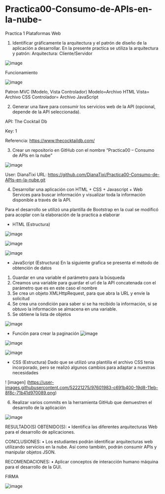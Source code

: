 # Practica00-Consumo-de-APIs-en-la-nube-
Practica 1 Plataformas Web 
1.	Identificar gráficamente la arquitectura y el patrón de diseño de la aplicación a desarrollar.
En la presente practica se utiliza la arquitectura y patrón:
Arquitectura: Cliente/Servidor 

![image](https://user-images.githubusercontent.com/52221275/97601121-d3fa6e80-19d7-11eb-930f-2047a9f7a943.png)

Funcionamiento

![image](https://user-images.githubusercontent.com/52221275/97601228-f7251e00-19d7-11eb-9be9-6c942b3cdd1a.png)

Patron  MVC (Modelo, Vista  Controlador)
Modelo=Archivo HTML
Vista= Archivo CSS
Controlador= Archivo JavaScript

2.	Generar una llave para consumir los servicios web de la API (opcional, depende de la API seleccionada).

API: The Cocktail Db 

Key: 1

Referencia: https://www.thecocktaildb.com/

3.	Crear un repositorio en GitHub con el nombre “Practica00 – Consumo de APIs en la nube”

![image](https://user-images.githubusercontent.com/52221275/97601350-12902900-19d8-11eb-8982-89602f3a5121.png)

User: DianaTixi
URL: https://github.com/DianaTixi/Practica00-Consumo-de-APIs-en-la-nube.git

4. Desarrollar una aplicación con HTML + CSS + Javascript + Web Services para buscar información y visualizar
toda la información disponible a través de la API.

Para el desarrollo se utilizó una plantilla de Bootstrap en la cual se modificó para acoplar con la elaboración de la practica a elaborar 

-	HTML (Estructura)

![image](https://user-images.githubusercontent.com/52221275/97601413-23d93580-19d8-11eb-9a16-6877b6978d66.png)

![image](https://user-images.githubusercontent.com/52221275/97601469-33f11500-19d8-11eb-8c78-f8f6d5129ed4.png)

![image](https://user-images.githubusercontent.com/52221275/97601516-41a69a80-19d8-11eb-819c-f116678ff572.png)


-	JavaScript (Estructura)
En la siguiente grafica se presenta el método de obtención de datos
1.	Guardar en una variable el parámetro para la búsqueda
2.	Creamos una variable para guardar el url de la API concatenada con el parámetro que es en este caso el nombre
3.	Se crea un objeto XMLHttpRequest, para que abra la URL y envíe la solicitud
4.	Se crea una condición para saber si se ha recibido la información, si se obtuvo la información se almacena en una variable.
5.	Se obtiene la lista de objetos

![image](https://user-images.githubusercontent.com/52221275/97601712-76b2ed00-19d8-11eb-99b8-b11e5d0fa623.png)

-	Función para crear la paginación 
![image](https://user-images.githubusercontent.com/52221275/97601786-8cc0ad80-19d8-11eb-9272-83979e872d8d.png)

![image](https://user-images.githubusercontent.com/52221275/97601839-9c3ff680-19d8-11eb-9ed2-ecc9e95c9351.png)

![image](https://user-images.githubusercontent.com/52221275/97601931-b679d480-19d8-11eb-950e-0bdac182c3c1.png)

-	CSS (Estructura) 
Dado que se utilizó una plantilla el archivo CSS tenia incorporado, pero se realizó algunos cambios para adaptar a nuestras necesidades 

! [imagen] (https://user-images.githubusercontent.com/52221275/97601983-c691b400-19d8-11eb-8f8c-71b41d970089.png)

6.	Realizar varios commits en la herramienta GitHub que demuestren el desarrollo de la aplicación

![image](https://user-images.githubusercontent.com/52221275/97602271-1b352f00-19d9-11eb-960d-910e88425181.png)

RESULTADO(S) OBTENIDO(S):
•	Identifica las diferentes arquitecturas Web para el desarrollo de aplicaciones.

CONCLUSIONES:
•	Los estudiantes podrán identificar arquitecturas web utilizando servicios en la nube. Así como también, podrán consumir APIs y manipular objetos JSON.

RECOMENDACIONES:
•	Aplicar conceptos de interacción humano máquina para el desarrollo de la GUI.


FIRMA

![image](https://user-images.githubusercontent.com/52221275/97602601-7f57f300-19d9-11eb-9651-2c3cd10c9a48.png)




